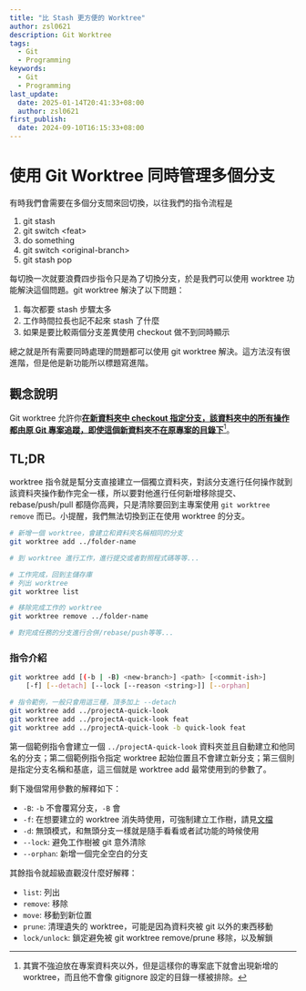 ```yaml
---
title: "比 Stash 更方便的 Worktree"
author: zsl0621
description: Git Worktree
tags:
  - Git
  - Programming
keywords:
  - Git
  - Programming
last_update:
  date: 2025-01-14T20:41:33+08:00
  author: zsl0621
first_publish:
  date: 2024-09-10T16:15:33+08:00
---
```


# 使用 Git Worktree 同時管理多個分支

有時我們會需要在多個分支間來回切換，以往我們的指令流程是

1. git stash
2. git switch \<feat\>
3. do something
4. git switch \<original-branch\>
5. git stash pop

每切換一次就要浪費四步指令只是為了切換分支，於是我們可以使用 worktree 功能解決這個問題。git worktree 解決了以下問題：

1. 每次都要 stash 步驟太多
2. 工作時間拉長也記不起來 stash 了什麼
3. 如果是要比較兩個分支差異使用 checkout 做不到同時顯示

總之就是所有需要同時處理的問題都可以使用 git worktree 解決。這方法沒有很進階，但是他是新功能所以標題寫進階。

## 觀念說明

Git worktree 允許你<u>**在新資料夾中 checkout 指定分支，該資料夾中的所有操作都由原 Git 專案追蹤，即使這個新資料夾不在原專案的目錄下**</u>[^dir]。

[^dir]: 其實不強迫放在專案資料夾以外，但是這樣你的專案底下就會出現新增的 worktree，而且他不會像 gitignore 設定的目錄一樣被排除。

## TL;DR

worktree 指令就是幫分支直接建立一個獨立資料夾，對該分支進行任何操作就到該資料夾操作動作完全一樣，所以要對他進行任何新增移除提交、rebase/push/pull 都隨你高興，只是清除要回到主專案使用 `git worktree remove` 而已。小提醒，我們無法切換到正在使用 worktree 的分支。

```sh
# 新增一個 worktree，會建立和資料夾名稱相同的分支
git worktree add ../folder-name

# 到 worktree 進行工作，進行提交或者對照程式碼等等...

# 工作完成，回到主儲存庫
# 列出 worktree
git worktree list

# 移除完成工作的 worktree
git worktree remove ../folder-name

# 對完成任務的分支進行合併/rebase/push等等...
```

### 指令介紹

```sh
git worktree add [(-b | -B) <new-branch>] <path> [<commit-ish>]
    [-f] [--detach] [--lock [--reason <string>]] [--orphan] 

# 指令範例，一般只會用這三種，頂多加上 --detach
git worktree add ../projectA-quick-look
git worktree add ../projectA-quick-look feat
git worktree add ../projectA-quick-look -b quick-look feat
```

第一個範例指令會建立一個 `../projectA-quick-look` 資料夾並且自動建立和他同名的分支；第二個範例指令指定 worktree 起始位置且不會建立新分支；第三個則是指定分支名稱和基底，這三個就是 worktree add 最常使用到的參數了。

剩下幾個常用參數的解釋如下：

- `-B`: `-b` 不會覆寫分支，`-B` 會
- `-f`: 在想要建立的 worktree 消失時使用，可強制建立工作樹，請見[文檔](https://git-scm.com/docs/git-worktree#Documentation/git-worktree.txt--f)
- `-d`: 無頭模式，和無頭分支一樣就是隨手看看或者試功能的時候使用
- `--lock`: 避免工作樹被 git 意外清除
- `--orphan`: 新增一個完全空白的分支

其餘指令就超級直觀沒什麼好解釋：

- `list`: 列出
- `remove`: 移除
- `move`: 移動到新位置
- `prune`: 清理遺失的 worktree，可能是因為資料夾被 git 以外的東西移動
- `lock/unlock`: 鎖定避免被 git worktree remove/prune 移除，以及解鎖

